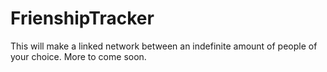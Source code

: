 # FrienshipTracker
This will make a linked network between an indefinite amount of people of your choice.
More to come soon.
